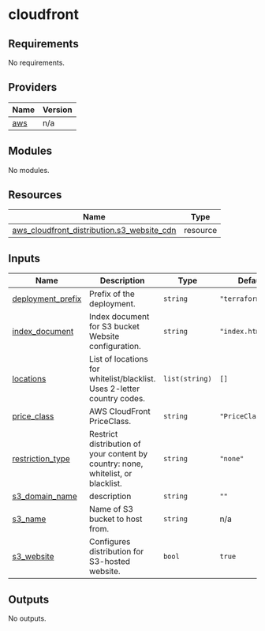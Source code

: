 # cloudfront

<!-- BEGINNING OF PRE-COMMIT-TERRAFORM DOCS HOOK -->
## Requirements

No requirements.

## Providers

| Name | Version |
|------|---------|
| <a name="provider_aws"></a> [aws](#provider\_aws) | n/a |

## Modules

No modules.

## Resources

| Name | Type |
|------|------|
| [aws_cloudfront_distribution.s3_website_cdn](https://registry.terraform.io/providers/hashicorp/aws/latest/docs/resources/cloudfront_distribution) | resource |

## Inputs

| Name | Description | Type | Default | Required |
|------|-------------|------|---------|:--------:|
| <a name="input_deployment_prefix"></a> [deployment\_prefix](#input\_deployment\_prefix) | Prefix of the deployment. | `string` | `"terraform"` | no |
| <a name="input_index_document"></a> [index\_document](#input\_index\_document) | Index document for S3 bucket Website configuration. | `string` | `"index.html"` | no |
| <a name="input_locations"></a> [locations](#input\_locations) | List of locations for whitelist/blacklist. Uses 2-letter country codes. | `list(string)` | `[]` | no |
| <a name="input_price_class"></a> [price\_class](#input\_price\_class) | AWS CloudFront PriceClass. | `string` | `"PriceClass_All"` | no |
| <a name="input_restriction_type"></a> [restriction\_type](#input\_restriction\_type) | Restrict distribution of your content by country: none, whitelist, or blacklist. | `string` | `"none"` | no |
| <a name="input_s3_domain_name"></a> [s3\_domain\_name](#input\_s3\_domain\_name) | description | `string` | `""` | no |
| <a name="input_s3_name"></a> [s3\_name](#input\_s3\_name) | Name of S3 bucket to host from. | `string` | n/a | yes |
| <a name="input_s3_website"></a> [s3\_website](#input\_s3\_website) | Configures distribution for S3-hosted website. | `bool` | `true` | no |

## Outputs

No outputs.
<!-- END OF PRE-COMMIT-TERRAFORM DOCS HOOK -->

